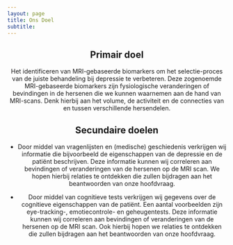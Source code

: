 ```yaml
---
layout: page
title: Ons Doel
subtitle:
---
```

<div align="center">

<h2> Primair doel </h2>

Het identificeren van MRI-gebaseerde biomarkers om het selectie-proces van de juiste behandeling bij depressie te verbeteren. Deze zogenoemde MRI-gebaseerde biomarkers zijn fysiologische veranderingen of bevindingen in de hersenen die we kunnen waarnemen aan de hand van MRI-scans. Denk hierbij aan het volume, de activiteit en de connecties van en tussen verschillende hersendelen.

<h2> Secundaire doelen </h2>

* Door middel van vragenlijsten en (medische) geschiedenis verkrijgen wij informatie die bijvoorbeeld de eigenschappen van de depressie en de patiënt beschrijven. Deze informatie kunnen wij correleren aan bevindingen of veranderingen van de hersenen op de MRI scan. We hopen hierbij relaties te ontdekken die zullen bijdragen aan het beantwoorden van onze hoofdvraag.


* Door middel van cognitieve tests verkrijgen wij gegevens over de cognitieve eigenschappen van de patiënt. Een aantal voorbeelden zijn eye-tracking-, emotiecontrole- en geheugentests. Deze informatie kunnen wij correleren aan bevindingen of veranderingen van de hersenen op de MRI scan. Ook hierbij hopen we relaties te ontdekken die zullen bijdragen aan het beantwoorden van onze hoofdvraag.


</div>
